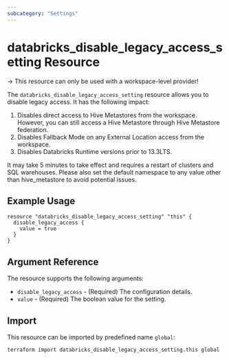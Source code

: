 ```yaml
---
subcategory: "Settings"
---
```


# databricks_disable_legacy_access_setting Resource

-> This resource can only be used with a workspace-level provider!

The `databricks_disable_legacy_access_setting` resource allows you to disable legacy access. It has the following impact:

1. Disables direct access to Hive Metastores from the workspace. However, you can still access a Hive Metastore through Hive Metastore federation.
2. Disables Fallback Mode on any External Location access from the workspace.
3. Disables Databricks Runtime versions prior to 13.3LTS.

It may take 5 minutes to take effect and requires a restart of clusters and SQL warehouses.
Please also set the default namespace to any value other than hive_metastore to avoid potential issues.

## Example Usage

```hcl
resource "databricks_disable_legacy_access_setting" "this" {
  disable_legacy_access {
    value = true
  }
}
```

## Argument Reference

The resource supports the following arguments:

* `disable_legacy_access` - (Required) The configuration details.
* `value` - (Required) The boolean value for the setting.

## Import

This resource can be imported by predefined name `global`:

```bash
terraform import databricks_disable_legacy_access_setting.this global
```
